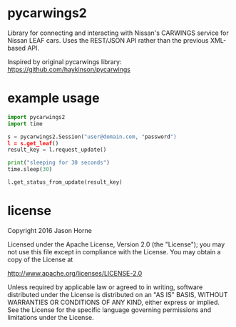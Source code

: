 # pycarwings2
Library for connecting and interacting with Nissan's CARWINGS service for Nissan LEAF cars.
Uses the REST/JSON API rather than the previous XML-based API.

Inspired by original pycarwings library: https://github.com/haykinson/pycarwings

# example usage

```python
import pycarwings2
import time

s = pycarwings2.Session("user@domain.com, "password")
l = s.get_leaf()
result_key = l.request_update()

print("sleeping for 30 seconds")
time.sleep(30)

l.get_status_from_update(result_key)
```

# license
Copyright 2016 Jason Horne

Licensed under the Apache License, Version 2.0 (the "License");
you may not use this file except in compliance with the License.
You may obtain a copy of the License at

http://www.apache.org/licenses/LICENSE-2.0

Unless required by applicable law or agreed to in writing, software
distributed under the License is distributed on an "AS IS" BASIS,
WITHOUT WARRANTIES OR CONDITIONS OF ANY KIND, either express or implied.
See the License for the specific language governing permissions and
limitations under the License.
